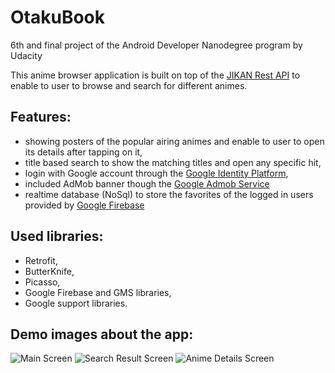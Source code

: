 # OtakuBook
6th and final project of the Android Developer Nanodegree program by Udacity

This anime browser application is built on top of the [JIKAN Rest API](https://jikan.docs.apiary.io/#) to enable to user to browse 
and search for different animes.

## Features:
- showing posters of the popular airing animes and enable to user to open its details after tapping on it,
- title based search to show the matching titles and open any specific hit,
- login with Google account through the [Google Identity Platform](https://developers.google.com/identity/),
- included AdMob banner though the [Google Admob Service](https://www.google.com/admob/)
- realtime database (NoSql) to store the favorites of the logged in users provided by [Google Firebase](https://firebase.google.com/)

## Used libraries:
- Retrofit,
- ButterKnife,
- Picasso,
- Google Firebase and GMS libraries,
- Google support libraries.

## Demo images about the app:
![Main Screen](https://github.com/GregBaggings/OtakuBook/tree/master/app/images/MainScreen.png "Main screen")
![Search Result Screen](https://github.com/GregBaggings/OtakuBook/tree/master/app/images/SearchResultScreen.png "Search result screen")
![Anime Details Screen](https://github.com/GregBaggings/OtakuBook/tree/master/app/images/AnimeDetailsScreen.png "Anime details screen")
